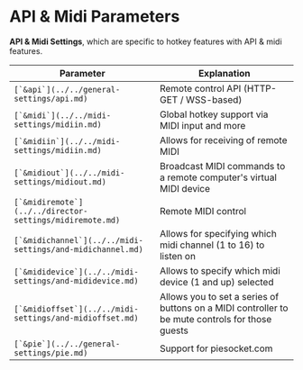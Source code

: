 # API & Midi Parameters

**API & Midi Settings**, which are specific to hotkey features with API & midi features.

| Parameter                                                    | Explanation                                                                                     |
| ------------------------------------------------------------ | ----------------------------------------------------------------------------------------------- |
| ``[`&api`](../../general-settings/api.md)``                  | Remote control API (HTTP-GET / WSS-based)                                                       |
| ``[`&midi`](../../midi-settings/midiin.md)``                 | Global hotkey support via MIDI input and more                                                   |
| ``[`&midiin`](../../midi-settings/midiin.md)``               | Allows for receiving of remote MIDI                                                             |
| ``[`&midiout`](../../midi-settings/midiout.md)``             | Broadcast MIDI commands to a remote computer's virtual MIDI device                              |
| ``[`&midiremote`](../../director-settings/midiremote.md)``   | Remote MIDI control                                                                             |
| ``[`&midichannel`](../../midi-settings/and-midichannel.md)`` | Allows for specifying which midi channel (1 to 16) to listen on                                 |
| ``[`&mididevice`](../../midi-settings/and-mididevice.md)``   | Allows to specify which midi device (1 and up) selected                                         |
| ``[`&midioffset`](../../midi-settings/and-midioffset.md)``   | Allows you to set a series of buttons on a MIDI controller to be mute controls for those guests |
| ``[`&pie`](../../general-settings/pie.md)``                  | Support for piesocket.com                                                                       |
